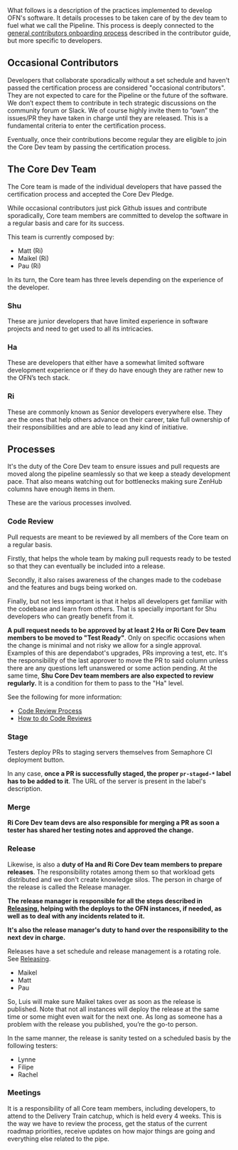 What follows is a description of the practices implemented to develop OFN's software. It details processes to be taken care of by the dev team to fuel what we call the Pipeline. This process is deeply connected to the [general contributors onboarding process](https://ofn-user-guide.gitbook.io/ofn-contributor-guide/working-on-the-ofn-governance/team-organization) described in the contributor guide, but more specific to developers.

## Occasional Contributors

Developers that collaborate sporadically without a set schedule and haven't passed the certification process are considered "occasional contributors". They are not expected to care for the Pipeline or the future of the software. We don’t expect them to contribute in tech strategic discussions on the community forum or Slack. We of course highly invite them to “own” the issues/PR they have taken in charge until they are released. This is a fundamental criteria to enter the certification process.

Eventually, once their contributions become regular they are eligible to join the Core Dev team by passing the certification process.

## The Core Dev Team

The Core team is made of the individual developers that have passed the certification process and accepted the Core Dev Pledge.

While occasional contributors just pick Github issues and contribute sporadically, Core team members are committed to develop the software in a regular basis and care for its success.

This team is currently composed by:

* Matt (Ri)
* Maikel (Ri)
* Pau (Ri)

In its turn, the Core team has three levels depending on the experience of the developer.

### Shu

These are junior developers that have limited experience in software projects and need to get used to all its intricacies.

### Ha

These are developers that either have a somewhat limited software development experience or if they do have enough they are rather new to the OFN’s tech stack.

### Ri

These are commonly known as Senior developers everywhere else. They are the ones that help others advance on their career, take full ownership of their responsibilities and are able to lead any kind of initiative.

## Processes

It's the duty of the Core Dev team to ensure issues and pull requests are moved along the pipeline seamlessly so that we keep a steady development pace. That also means watching out for bottlenecks making sure ZenHub columns have enough items in them.

These are the various processes involved.

### Code Review

Pull requests are meant to be reviewed by all members of the Core team on a regular basis.

Firstly, that helps the whole team by making pull requests ready to be tested so that they can eventually be included into a release.

Secondly, it also raises awareness of the changes made to the codebase and the features and bugs being worked on.

Finally, but not less important is that it helps all developers get familiar with the codebase and learn from others. That is specially important for Shu developers who can greatly benefit from it.

**A pull request needs to be approved by at least 2 Ha or Ri Core Dev team members to be moved to "Test Ready"**. Only on specific occasions when the change is minimal and not risky we allow for a single approval. Examples of this are dependabot's upgrades, PRs improving a test, etc. It's the responsibility of the last approver to move the PR to said column unless there are any questions left unanswered or some action pending. At the same time, **Shu Core Dev team members are also expected to review regularly.** It is a condition for them to pass to the "Ha" level.

See the following for more information:

* [Code Review Process](https://github.com/openfoodfoundation/openfoodnetwork/wiki/Code-review-process)
* [How to do Code Reviews](https://github.com/openfoodfoundation/openfoodnetwork/wiki/How-to-do-Code-Reviews)

### Stage

Testers deploy PRs to staging servers themselves from Semaphore CI deployment button.

In any case, **once a PR is successfully staged, the proper `pr-staged-*` label has to be added to it**. The URL of the server is present in the label's description. 

### Merge

**Ri Core Dev team devs are also responsible for merging a PR as soon a tester has shared her testing notes and approved the change.**

### Release

Likewise, is also a **duty of Ha and Ri Core Dev team members to prepare releases**. The responsibility rotates among them so that workload gets distributed and we don't create knowledge silos. The person in charge of the release is called the Release manager.

**The release manager is responsible for all the steps described in [Releasing](releasing), helping with the deploys to the OFN instances, if needed, as well as to deal with any incidents related to it.**

**It's also the release manager's duty to hand over the responsibility to the next ****dev**** in charge.**

Releases have a set schedule and release management is a rotating role. See [Releasing](releasing).

* Maikel
* Matt
* Pau

So, Luis will make sure Maikel takes over as soon as the release is published. Note that not all instances will deploy the release at the same time or some might even wait for the next one. As long as someone has a problem with the release you published, you’re the go-to person.

In the same manner, the release is sanity tested on a scheduled basis by the following testers:

* Lynne
* Filipe
* Rachel

### Meetings

It is a responsibility of all Core team members, including developers, to attend to the Delivery Train catchup, which is held every 4 weeks. This is the way we have to review the process, get the status of the current roadmap priorities, receive updates on how major things are going and everything else related to the pipe.

